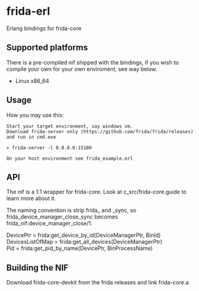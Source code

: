 # frida-erl
Erlang bindings for frida-core

## Supported platforms
There is a pre-compiled nif shipped with the bindings, if you
wish to compile your own for your own enviroment, see way below.
- Linux x86_64

## Usage
How you may use this:  

```
Start your target environment, say windows vm.
Download frida-server only (https://github.com/frida/frida/releases) and run in cmd.exe

> frida-server -l 0.0.0.0:15100

On your host environment see frida_example.erl
```

## API
The nif is a 1:1 wrapper for frida-core. Look at c_src/frida-core.guide to learn more about it.  
  
The naming convention is strip frida_ and _sync, so frida_device_manager_close_sync becomes
frida_nif:device_manager_close/1.  
  
DevicePtr = frida:get_device_by_id(DeviceManagerPtr, BinId)  
DevicesListOfMap = frida:get_all_devices(DeviceManagerPtr)  
Pid = frida:get_pid_by_name(DevicePtr, BinProcessName)  

## Building the NIF

Download frida-core-devkit from the frida releases and link frida-core.a